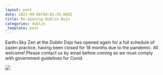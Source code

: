 ```yaml
---
layout: post
date: 2021-09-06T08:01:59.000Z
title: Re-opening Dublin Dojo
categories: dublin
_template: post
---
```


Earth+Sky Zen at the Dublin Dojo has opened again for a full schedule of zazen practice, having been closed for 18 months due to the pandemic. All welcome! Please contact us by email before coming as we must comply with government guidelines for Covid.

 ![](https://zenireland.s3.eu-west-1.amazonaws.com/Dojo_Opening.jpg)
